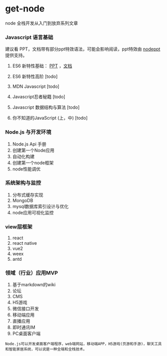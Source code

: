 # get-node
node 全栈开发从入门到放弃系列文章

### Javascript 语言基础
建议看 PPT，文档带有部分ppt特效语法，可能会影响阅读，ppt特效由 [nodeppt](https://github.com/daviscai/nodePPT) 提供支持。

1. ES6 新特性基础：  [PPT](http://ppt.wenzzz.com/node/es6_base/) ，[文档](https://github.com/daviscai/get-node/blob/master/es6_base/es6.base.md)   

2. ES6 新特性高阶 [todo]  

3. MDN Javascript [todo]  

4. Javascript忍者秘籍 [todo]  

5. Javascript 数据结构与算法 [todo]   

6. 你不知道的JavaScript (上，中) [todo]  

### Node.js 与开发环境

1. Node.js Api 手册
2. 创建第一个Node应用
3. 自动化构建
4. 创建第一个node框架
5. node性能调优

### 系统架构与监控
1. 分布式缓存实现
2. MongoDB
3. mysql数据库索引设计与优化
4. node应用可视化监控

### view层框架
1. react
2. react native
3. vue2
4. weex
5. antd

### 领域（行业）应用MVP
1. 基于markdown的wiki
2. 论坛
3. CMS
4. H5游戏
5. 微信接口开发
6. 移动端应用
7. 直播应用
8. 即时通讯IM
9. PC桌面客户端


`Node.js可以开发桌面客户端程序，web端网站，移动端APP，H5游戏(页游和手游)，聊天工具和智能家居系统，可以说是一种全端和全栈技术。`
